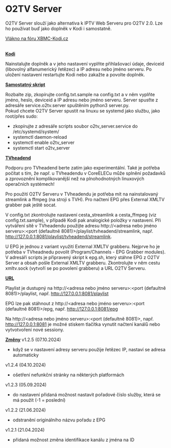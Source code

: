 <h1>O2TV Server</h1>

O2TV Server slouží jako alternativa k IPTV Web Serveru pro O2TV 2.0. Lze ho používat buď jako doplněk v Kodi i samostatně.

<a href="https://www.xbmc-kodi.cz/prispevek-o2tv-server">Vlákno na fóru XBMC-Kodi.cz</a><br><br>

<b><u>Kodi</u></b>

Nainstalujte doplněk a v jeho nastavení vyplňte přihlašovací údaje, deviceid (libovolný alfanumerický řetězec) a IP adresu nebo jméno serveru. Po uložení nastavení restartujte Kodi nebo zakažte a povolte doplněk.

<b><u>Samostatný skript</u></b>

Rozbalte zip, zkopírujte config.txt.sample na config.txt a v něm vyplňte jméno, heslo, deviceid a IP adresu nebo jméno serveru. Server spusťte z adresáře service.o2tv.server spuštěním python3 server.py.<br>
Pokud chcete O2TV Server spustit na linuxu se systemd jako službu, jako root/přes sudo:
- zkopírujte z adresáře scripts soubor o2tv_server.service do /etc/systemd/system/
- systemctl daemon-reload
- systemctl enable o2tv_server
- systemctl start o2tv_server


<b><u>TVheadend</u></b>

Podporu pro TVheadend berte zatím jako experimentální. Také je potřeba počítat s tím, že např. u TVheadendu v CoreELECu může splnění požadavků a zprovoznění komplikovanější než na plnohodnotných linuxových operačních systémech!

Pro použití O2TV Serveru v TVheadendu je potřeba mít na nainstalovaný streamlink a ffmpeg (na stroji s TVH). Pro načtení EPG přes External XMLTV grabber pak ještě socat.

V config.txt zkontrolujte nastavení cesta_streamlink a cesta_ffmpeg (viz config.txt.sample), v případě Kodi pak analogické položky v nastavení. Při vytváření sítě v TVheadendu použijte adresu http://<adresa nebo jméno serveru>:<port (defaultně 8081)>/playlist/tvheadend/streamlink, např. http://127.0.0.1:8081/playlist/tvheadend/streamlink.

U EPG je jednou z variant využití External XMLTV grabberu. Nejprve ho je potřeba v TVheadnedu povolit (Program/Channels - EPG Grabber modules). V adresáři scripts je připravený skript k epg.sh, který stáhne EPG z O2TV Server a obsah pošle External XMLTV grabberu. Zkontrolujte v něm cestu xmltv.sock (vytvoří se po povolení grabberu) a URL O2TV Serveru.

<b><u>URL</u></b>

Playlist je dustupný na http://<adresa nebo jméno serveru>:<port (defaultně 8081)>/playlist, např. http://127.0.0.1:8081/playlist

EPG lze pak stáhnout z http://<adresa nebo jméno serveru>:<port (defaultně 8081)>/epg, např. http://127.0.0.1:8081/epg

Na http://<adresa nebo jméno serveru>:<port (defaultně 8081)>, např. http://127.0.0.1:8081 je možné stiskem tlačítka vynutit načtení kanálů nebo vytvotvoření nové sessiony.

<b><u>Změny</u></b>
v1.2.5 (07.10.2024)
- když se v nastavení adresy serveru použije řetězec IP, nastaví se adresa automaticky

v1.2.4 (04.10.2024)
- ošetření nefunkční stránky na některých platformách

v1.2.3 (05.09.2024)
- do nastavení přidaná možnost nastavit pořadové číslo služby, která se má použít (-1 = poslední)

v1.2.2 (21.06.2024)
- odstranění originálního názvu pořadu z EPG

v1.2.1 (21.04.2024)
- přidaná možnost změna identifikace kanálu z jména na ID
